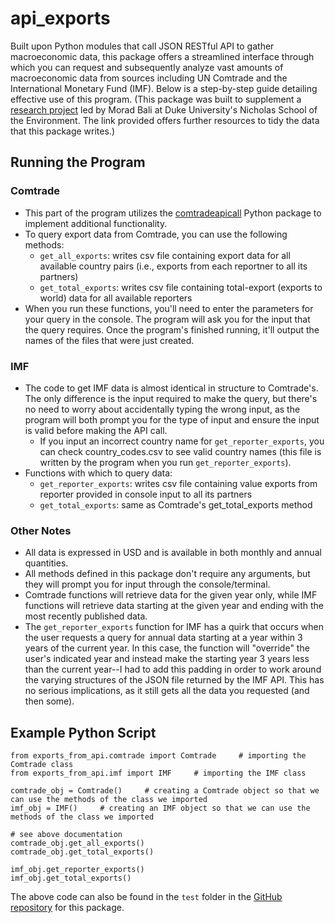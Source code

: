 # api_exports
Built upon Python modules that call JSON RESTful API to gather macroeconomic data, this package offers a streamlined interface through which you can request and subsequently analyze vast amounts of macroeconomic data from sources including UN Comtrade and the International Monetary Fund (IMF). Below is a step-by-step guide detailing effective use of this program. (This package was built to supplement a [research project](https://github.com/pcd15/Econ-Sanctions/blob/main/README.md) led by Morad Bali at Duke University's Nicholas School of the Environment. The link provided offers further resources to tidy the data that this package writes.)
## Running the Program
### Comtrade
* This part of the program utilizes the [comtradeapicall](https://pypi.org/project/comtradeapicall/) Python package to implement additional functionality.
* To query export data from Comtrade, you can use the following methods:
  * ```get_all_exports```: writes csv file containing export data for all available country pairs (i.e., exports from each reportner to all its partners)
  * ```get_total_exports```: writes csv file containing total-export (exports to world) data for all available reporters
* When you run these functions, you'll need to enter the parameters for your query in the console. The program will ask you for the input that the query requires. Once the program's finished running, it'll output the names of the files that were just created.
### IMF
* The code to get IMF data is almost identical in structure to Comtrade's. The only difference is the input required to make the query, but there's no need to worry about accidentally typing the wrong input, as the program will both prompt you for the type of input and ensure the input is valid before making the API call.
  * If you input an incorrect country name for ```get_reporter_exports```, you can check country_codes.csv to see valid country names (this file is written by the program when you run ```get_reporter_exports```).
* Functions with which to query data:
  * ```get_reporter_exports```: writes csv file containing value exports from reporter provided in console input to all its partners 
  * ```get_total_exports```: same as Comtrade's get_total_exports method
### Other Notes
* All data is expressed in USD and is available in both monthly and annual quantities.
* All methods defined in this package don't require any arguments, but they will prompt you for input through the console/terminal.
* Comtrade functions will retrieve data for the given year only, while IMF functions will retrieve data starting at the given year and ending with the most recently published data.
* The ```get_reporter_exports``` function for IMF has a quirk that occurs when the user requests a query for annual data starting at a year within 3 years of the current year. In this case, the function will "override" the user's indicated year and instead make the starting year 3 years less than the current year--I had to add this padding in order to work around the varying structures of the JSON file returned by the IMF API. This has no serious implications, as it still gets all the data you requested (and then some).
## Example Python Script
```
from exports_from_api.comtrade import Comtrade     # importing the Comtrade class
from exports_from_api.imf import IMF     # importing the IMF class

comtrade_obj = Comtrade()     # creating a Comtrade object so that we can use the methods of the class we imported
imf_obj = IMF()     # creating an IMF object so that we can use the methods of the class we imported

# see above documentation
comtrade_obj.get_all_exports()
comtrade_obj.get_total_exports()

imf_obj.get_reporter_exports()
imf_obj.get_total_exports()
```

The above code can also be found in the ```test``` folder in the [GitHub repository](https://github.com/pcd15/api_exports) for this package.
